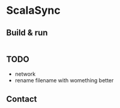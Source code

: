 # ScalaSync #

## Build & run ##

```sh
```

## TODO ##

* network
* rename filename with womething better

## Contact ##

